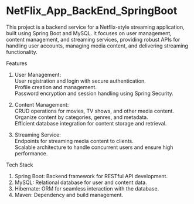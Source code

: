 # NetFlix_App_BackEnd_SpringBoot

This project is a backend service for a Netflix-style streaming application, built using Spring Boot and MySQL. It focuses on user management, content management, and streaming services, providing robust APIs for handling user accounts, managing media content, and delivering streaming functionality.  

Features  
1. User Management:  
User registration and login with secure authentication.  
Profile creation and management.  
Password encryption and session handling using Spring Security.  

2. Content Management:  
CRUD operations for movies, TV shows, and other media content.  
Organize content by categories, genres, and metadata.  
Efficient database integration for content storage and retrieval.  

3. Streaming Service:  
Endpoints for streaming media content to clients.  
Scalable architecture to handle concurrent users and ensure high performance.


Tech Stack   
1. Spring Boot: Backend framework for RESTful API development.  
2. MySQL: Relational database for user and content data.   
3. Hibernate: ORM for seamless interaction with the database.  
4. Maven: Dependency and build management.  
